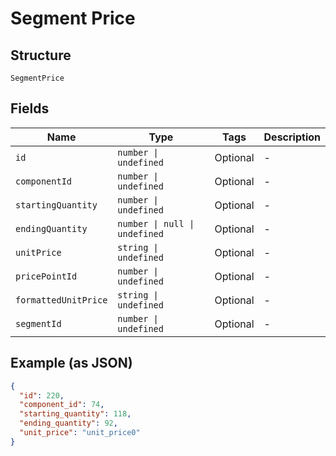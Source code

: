 
# Segment Price

## Structure

`SegmentPrice`

## Fields

| Name | Type | Tags | Description |
|  --- | --- | --- | --- |
| `id` | `number \| undefined` | Optional | - |
| `componentId` | `number \| undefined` | Optional | - |
| `startingQuantity` | `number \| undefined` | Optional | - |
| `endingQuantity` | `number \| null \| undefined` | Optional | - |
| `unitPrice` | `string \| undefined` | Optional | - |
| `pricePointId` | `number \| undefined` | Optional | - |
| `formattedUnitPrice` | `string \| undefined` | Optional | - |
| `segmentId` | `number \| undefined` | Optional | - |

## Example (as JSON)

```json
{
  "id": 220,
  "component_id": 74,
  "starting_quantity": 118,
  "ending_quantity": 92,
  "unit_price": "unit_price0"
}
```

